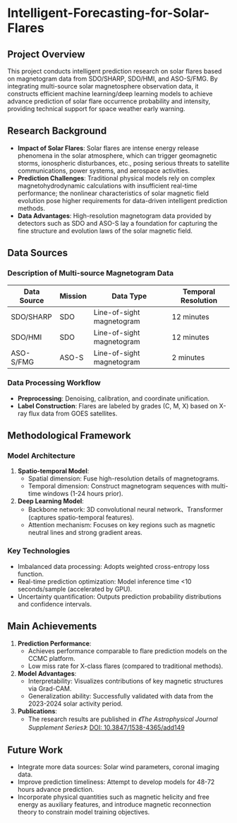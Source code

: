 # Intelligent-Forecasting-for-Solar-Flares

## Project Overview  
This project conducts intelligent prediction research on solar flares based on magnetogram data from SDO/SHARP, SDO/HMI, and ASO-S/FMG. By integrating multi-source solar magnetosphere observation data, it constructs efficient machine learning/deep learning models to achieve advance prediction of solar flare occurrence probability and intensity, providing technical support for space weather early warning.  


## Research Background  
- **Impact of Solar Flares**: Solar flares are intense energy release phenomena in the solar atmosphere, which can trigger geomagnetic storms, ionospheric disturbances, etc., posing serious threats to satellite communications, power systems, and aerospace activities.  
- **Prediction Challenges**: Traditional physical models rely on complex magnetohydrodynamic calculations with insufficient real-time performance; the nonlinear characteristics of solar magnetic field evolution pose higher requirements for data-driven intelligent prediction methods.  
- **Data Advantages**: High-resolution magnetogram data provided by detectors such as SDO and ASO-S lay a foundation for capturing the fine structure and evolution laws of the solar magnetic field.  


## Data Sources  
### Description of Multi-source Magnetogram Data  

| Data Source       | Mission        | Data Type       | Temporal Resolution |  
|-------------------|----------------|-----------------|---------------------|  
| SDO/SHARP         | SDO            | Line-of-sight magnetogram | 12 minutes          |  
| SDO/HMI           | SDO            | Line-of-sight magnetogram | 12 minutes          |  
| ASO-S/FMG         | ASO-S          | Line-of-sight magnetogram | 2 minutes           |  

### Data Processing Workflow  
- **Preprocessing**: Denoising, calibration, and coordinate unification.  
- **Label Construction**: Flares are labeled by grades (C, M, X) based on X-ray flux data from GOES satellites.  


## Methodological Framework  
### Model Architecture  
1. **Spatio-temporal Model**:  
   - Spatial dimension: Fuse high-resolution details of magnetograms.  
   - Temporal dimension: Construct magnetogram sequences with multi-time windows (1-24 hours prior).  
2. **Deep Learning Model**:  
   - Backbone network: 3D convolutional neural network、Transformer (captures spatio-temporal features).  
   - Attention mechanism: Focuses on key regions such as magnetic neutral lines and strong gradient areas.  

### Key Technologies  
- Imbalanced data processing: Adopts weighted cross-entropy loss function.  
- Real-time prediction optimization: Model inference time <10 seconds/sample (accelerated by GPU).  
- Uncertainty quantification: Outputs prediction probability distributions and confidence intervals.  


## Main Achievements  
1. **Prediction Performance**:  
   - Achieves performance comparable to flare prediction models on the CCMC platform.  
   - Low miss rate for X-class flares (compared to traditional methods).  
2. **Model Advantages**:  
   - Interpretability: Visualizes contributions of key magnetic structures via Grad-CAM.  
   - Generalization ability: Successfully validated with data from the 2023-2024 solar activity period.  
3. **Publications**:  
   - The research results are published in *《The Astrophysical Journal Supplement Series》*:  [DOI: 10.3847/1538-4365/add149](https://doi.org/10.3847/1538-4365/add149)  


## Future Work  
- Integrate more data sources: Solar wind parameters, coronal imaging data.  
- Improve prediction timeliness: Attempt to develop models for 48-72 hours advance prediction.  
- Incorporate physical quantities such as magnetic helicity and free energy as auxiliary features, and introduce magnetic reconnection theory to constrain model training objectives.

